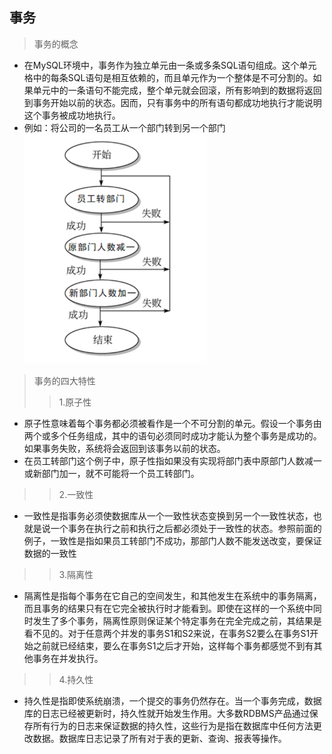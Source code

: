 ## 事务
>事务的概念
- 在MySQL环境中，事务作为独立单元由一条或多条SQL语句组成。这个单元格中的每条SQL语句是相互依赖的，而且单元作为一个整体是不可分割的。如果单元中的一条语句不能完成，整个单元就会回滚，所有影响到的数据将返回到事务开始以前的状态。因而，只有事务中的所有语句都成功地执行才能说明这个事务被成功地执行。
- 例如：将公司的一名员工从一个部门转到另一个部门  ![事务概念例子](事务_1.png)

>事务的四大特性
>> 1.原子性
- 原子性意味着每个事务都必须被看作是一个不可分割的单元。假设一个事务由两个或多个任务组成，其中的语句必须同时成功才能认为整个事务是成功的。如果事务失败，系统将会返回到该事务以前的状态。
- 在员工转部门这个例子中，原子性指如果没有实现将部门表中原部门人数减一或新部门加一，就不可能将一个员工转部门。
>>2.一致性
- 一致性是指事务必须使数据库从一个一致性状态变换到另一个一致性状态，也就是说一个事务在执行之前和执行之后都必须处于一致性的状态。参照前面的例子，一致性是指如果员工转部门不成功，那部门人数不能发送改变，要保证数据的一致性
>>3.隔离性
- 隔离性是指每个事务在它自己的空间发生，和其他发生在系统中的事务隔离，而且事务的结果只有在它完全被执行时才能看到。即使在这样的一个系统中同时发生了多个事务，隔离性原则保证某个特定事务在完全完成之前，其结果是看不见的。对于任意两个并发的事务S1和S2来说，在事务S2要么在事务S1开始之前就已经结束，要么在事务S1之后才开始，这样每个事务都感觉不到有其他事务在并发执行。
>>4.持久性
- 持久性是指即使系统崩溃，一个提交的事务仍然存在。当一个事务完成，数据库的日志已经被更新时，持久性就开始发生作用。大多数RDBMS产品通过保存所有行为的日志来保证数据的持久性，这些行为是指在数据库中任何方法更改数据。数据库日志记录了所有对于表的更新、查询、报表等操作。